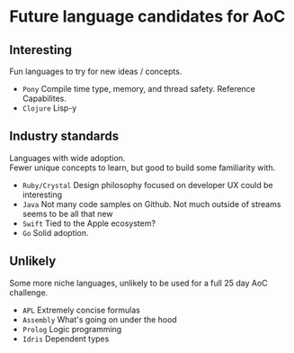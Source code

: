 # Future language candidates for AoC

## Interesting
Fun languages to try for new ideas / concepts.

- `Pony`    Compile time type, memory, and thread safety. Reference Capabilites.
- `Clojure` Lisp-y


## Industry standards
Languages with wide adoption.  
Fewer unique concepts to learn, but good to build some familiarity with.

- `Ruby/Crystal` Design philosophy focused on developer UX could be interesting
- `Java`         Not many code samples on Github. Not much outside of streams seems to be all that new
- `Swift`        Tied to the Apple ecosystem? 
- `Go`           Solid adoption. 


## Unlikely
Some more niche languages, unlikely to be used for a full 25 day AoC challenge.

- `APL`      Extremely concise formulas
- `Assembly` What's going on under the hood
- `Prolog`   Logic programming
- `Idris`    Dependent types
